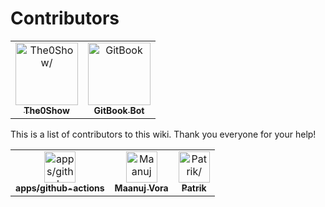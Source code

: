 # Contributors
<html><table><tr><td align="center"><a href=https://github.com/The0Show><img src=https://avatars.githubusercontent.com/u/62229104?v=4 width="100;" alt=The0Show/><br /><sub style="font-size:14px"><b>The0Show</b></sub></a></td><td align="center"><a href=https://github.com/gitbook-bot><img src=https://avatars.githubusercontent.com/u/31919211?v=4 width="100;" alt=GitBook Bot/><br /><sub style="font-size:14px"><b>GitBook Bot</b></sub></a></td></tr></table></html>


This is a list of contributors to this wiki. Thank you everyone for your help!

<html><table><tr><td align="center"><a href=https://github.com/apps/github-actions><img src=https://avatars.githubusercontent.com/in/15368?v=4 width="50;" alt=apps/github-actions/><br /><sub style="font-size:14px"><b>apps/github-actions</b></sub></a></td><td align="center"><a href=https://github.com/Maanuj-Vora><img src=https://avatars.githubusercontent.com/u/31610859?v=4 width="50;" alt=Maanuj Vora/><br /><sub style="font-size:14px"><b>Maanuj Vora</b></sub></a></td><td align="center"><a href=https://github.com/zepatrik><img src=https://avatars.githubusercontent.com/u/5354445?v=4 width="50;" alt=Patrik/><br /><sub style="font-size:14px"><b>Patrik</b></sub></a></td></tr></table></html>

